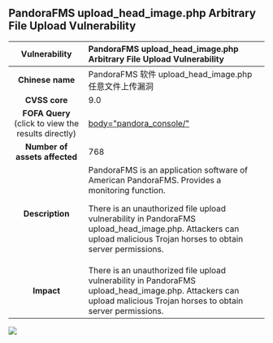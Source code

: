 ## PandoraFMS upload_head_image.php Arbitrary File Upload Vulnerability

|   **Vulnerability**  | **PandoraFMS upload_head_image.php Arbitrary File Upload Vulnerability**  |
| :----:   | :-----|
| **Chinese name**  | PandoraFMS 软件 upload_head_image.php 任意文件上传漏洞 |
| **CVSS core**  | 9.0 |
| **FOFA Query**  (click to view the results directly)| [body="pandora_console/"](https://en.fofa.info/result?qbase64=Ym9keT0icGFuZG9yYV9jb25zb2xlLyI%3D) |
| **Number of assets affected**  | 768 |
| **Description**  | PandoraFMS is an application software of American PandoraFMS. Provides a monitoring function.<br></p><p>There is an unauthorized file upload vulnerability in PandoraFMS upload_head_image.php. Attackers can upload malicious Trojan horses to obtain server permissions. |
| **Impact** | There is an unauthorized file upload vulnerability in PandoraFMS upload_head_image.php. Attackers can upload malicious Trojan horses to obtain server permissions. |

![](https://s3.bmp.ovh/imgs/2023/06/21/c89f35d6d3a29740.gif)
